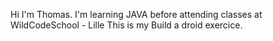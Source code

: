 Hi I'm Thomas.
I'm learning JAVA before attending classes at WildCodeSchool - Lille
This is my Build a droid exercice.
